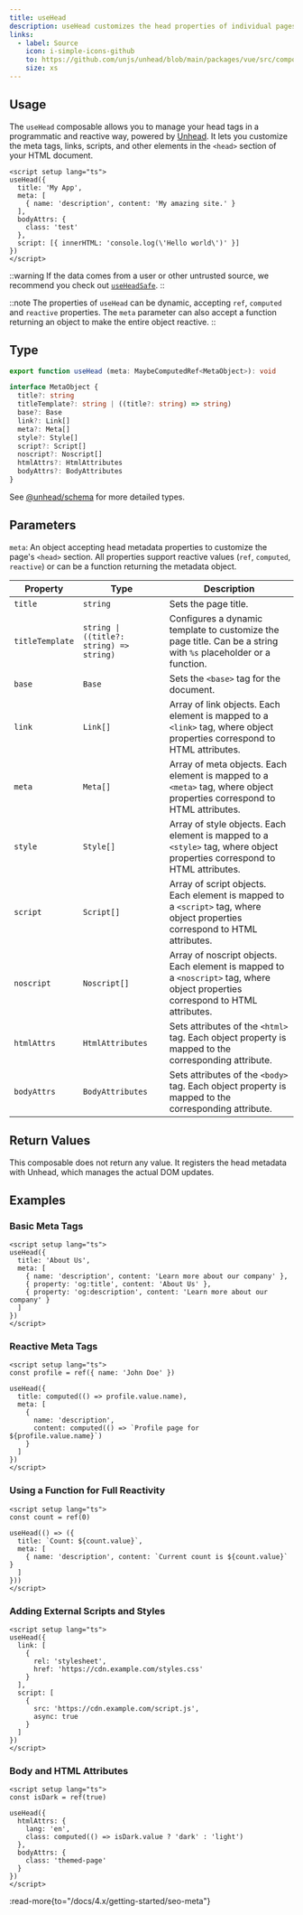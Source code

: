 ```yaml
---
title: useHead
description: useHead customizes the head properties of individual pages of your Nuxt app.
links:
  - label: Source
    icon: i-simple-icons-github
    to: https://github.com/unjs/unhead/blob/main/packages/vue/src/composables.ts
    size: xs
---
```


## Usage

The `useHead` composable allows you to manage your head tags in a programmatic and reactive way, powered by [Unhead](https://unhead.unjs.io). It lets you customize the meta tags, links, scripts, and other elements in the `<head>` section of your HTML document.

```vue [app/app.vue]
<script setup lang="ts">
useHead({
  title: 'My App',
  meta: [
    { name: 'description', content: 'My amazing site.' }
  ],
  bodyAttrs: {
    class: 'test'
  },
  script: [{ innerHTML: 'console.log(\'Hello world\')' }]
})
</script>
```

::warning
If the data comes from a user or other untrusted source, we recommend you check out [`useHeadSafe`](/docs/4.x/api/composables/use-head-safe).
::

::note
The properties of `useHead` can be dynamic, accepting `ref`, `computed` and `reactive` properties. The `meta` parameter can also accept a function returning an object to make the entire object reactive.
::

## Type

```ts [Signature]
export function useHead (meta: MaybeComputedRef<MetaObject>): void

interface MetaObject {
  title?: string
  titleTemplate?: string | ((title?: string) => string)
  base?: Base
  link?: Link[]
  meta?: Meta[]
  style?: Style[]
  script?: Script[]
  noscript?: Noscript[]
  htmlAttrs?: HtmlAttributes
  bodyAttrs?: BodyAttributes
}
```

See [@unhead/schema](https://github.com/unjs/unhead/blob/main/packages/schema/src/schema.ts) for more detailed types.

## Parameters

`meta`: An object accepting head metadata properties to customize the page's `<head>` section. All properties support reactive values (`ref`, `computed`, `reactive`) or can be a function returning the metadata object.

| Property | Type | Description |
| --- | --- | --- |
| `title` | `string` | Sets the page title. |
| `titleTemplate` | `string \| ((title?: string) => string)` | Configures a dynamic template to customize the page title. Can be a string with `%s` placeholder or a function. |
| `base` | `Base` | Sets the `<base>` tag for the document. |
| `link` | `Link[]` | Array of link objects. Each element is mapped to a `<link>` tag, where object properties correspond to HTML attributes. |
| `meta` | `Meta[]` | Array of meta objects. Each element is mapped to a `<meta>` tag, where object properties correspond to HTML attributes. |
| `style` | `Style[]` | Array of style objects. Each element is mapped to a `<style>` tag, where object properties correspond to HTML attributes. |
| `script` | `Script[]` | Array of script objects. Each element is mapped to a `<script>` tag, where object properties correspond to HTML attributes. |
| `noscript` | `Noscript[]` | Array of noscript objects. Each element is mapped to a `<noscript>` tag, where object properties correspond to HTML attributes. |
| `htmlAttrs` | `HtmlAttributes` | Sets attributes of the `<html>` tag. Each object property is mapped to the corresponding attribute. |
| `bodyAttrs` | `BodyAttributes` | Sets attributes of the `<body>` tag. Each object property is mapped to the corresponding attribute. |

## Return Values

This composable does not return any value. It registers the head metadata with Unhead, which manages the actual DOM updates.

## Examples

### Basic Meta Tags

```vue [app/pages/about.vue]
<script setup lang="ts">
useHead({
  title: 'About Us',
  meta: [
    { name: 'description', content: 'Learn more about our company' },
    { property: 'og:title', content: 'About Us' },
    { property: 'og:description', content: 'Learn more about our company' }
  ]
})
</script>
```

### Reactive Meta Tags

```vue [app/pages/profile.vue]
<script setup lang="ts">
const profile = ref({ name: 'John Doe' })

useHead({
  title: computed(() => profile.value.name),
  meta: [
    { 
      name: 'description', 
      content: computed(() => `Profile page for ${profile.value.name}`) 
    }
  ]
})
</script>
```

### Using a Function for Full Reactivity

```vue [app/pages/dynamic.vue]
<script setup lang="ts">
const count = ref(0)

useHead(() => ({
  title: `Count: ${count.value}`,
  meta: [
    { name: 'description', content: `Current count is ${count.value}` }
  ]
}))
</script>
```

### Adding External Scripts and Styles

```vue [app/pages/external.vue]
<script setup lang="ts">
useHead({
  link: [
    {
      rel: 'stylesheet',
      href: 'https://cdn.example.com/styles.css'
    }
  ],
  script: [
    {
      src: 'https://cdn.example.com/script.js',
      async: true
    }
  ]
})
</script>
```

### Body and HTML Attributes

```vue [app/pages/themed.vue]
<script setup lang="ts">
const isDark = ref(true)

useHead({
  htmlAttrs: {
    lang: 'en',
    class: computed(() => isDark.value ? 'dark' : 'light')
  },
  bodyAttrs: {
    class: 'themed-page'
  }
})
</script>
```

:read-more{to="/docs/4.x/getting-started/seo-meta"}
